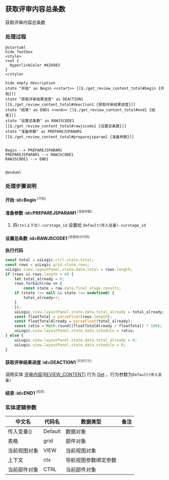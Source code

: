 ## 获取评审内容总条数 <!-- {docsify-ignore-all} -->

   获取评审内容总条数

### 处理过程

```plantuml
@startuml
hide footbox
<style>
root {
  HyperlinkColor #42b983
}
</style>

hide empty description
state "开始" as Begin <<start>> [[$./get_review_content_total#begin {开始}]]
state "获取评审结果进度" as DEACTION1  [[$./get_review_content_total#deaction1 {获取评审结果进度}]]
state "结束" as END1 <<end>> [[$./get_review_content_total#end1 {结束}]]
state "设置总条数" as RAWJSCODE1  [[$./get_review_content_total#rawjscode1 {设置总条数}]]
state "准备参数" as PREPAREJSPARAM1  [[$./get_review_content_total#preparejsparam1 {准备参数}]]


Begin --> PREPAREJSPARAM1
PREPAREJSPARAM1 --> RAWJSCODE1
RAWJSCODE1 --> END1


@enduml
```


### 处理步骤说明

#### 开始 :id=Begin<sup class="footnote-symbol"> <font color=gray size=1>[开始]</font></sup>




#### 准备参数 :id=PREPAREJSPARAM1<sup class="footnote-symbol"> <font color=gray size=1>[准备参数]</font></sup>



1. 将`ctx(上下文).curstage_id` 设置给  `Default(传入变量).curstage_id`

#### 设置总条数 :id=RAWJSCODE1<sup class="footnote-symbol"> <font color=gray size=1>[直接前台代码]</font></sup>



<p class="panel-title"><b>执行代码</b></p>

```javascript
const total = uiLogic.ctrl.state.total;
const rows = uiLogic.grid.state.rows;
uiLogic.view.layoutPanel.state.data.total = rows.length;
if (rows && rows.length > 0) {
    let total_already = 0;
    rows.forEach(row => {
        const state = row.data.final_stage_results;
    if (state !== null && state !== undefined) {
        total_already++;
    }
    });
    uiLogic.view.layoutPanel.state.data.total_already = total_already;
    const floatTotal = parseFloat(rows.length);
    const floatTotalAlready = parseFloat(total_already);
    const ratio = Math.round((floatTotalAlready / floatTotal) * 100); 
    uiLogic.view.layoutPanel.state.data.schedule = ratio;
} else {
    uiLogic.view.layoutPanel.state.data.total_already = 0;
    uiLogic.view.layoutPanel.state.data.schedule = 0;
}

```

#### 获取评审结果进度 :id=DEACTION1<sup class="footnote-symbol"> <font color=gray size=1>[实体行为]</font></sup>



调用实体 [评审内容(REVIEW_CONTENT)](module/TestMgmt/review_content.md) 行为 [Get](module/TestMgmt/review_content#行为) ，行为参数为`Default(传入变量)`

#### 结束 :id=END1<sup class="footnote-symbol"> <font color=gray size=1>[结束]</font></sup>






### 实体逻辑参数

|    中文名   |    代码名    |  数据类型      |备注 |
| --------| --------| --------  | --------   |
|传入变量(<i class="fa fa-check"/></i>)|Default|数据对象||
|表格|grid|部件对象||
|当前视图对象|VIEW|当前视图对象||
|上下文|ctx|导航视图参数绑定参数||
|当前部件对象|CTRL|当前部件对象||
